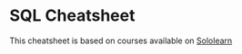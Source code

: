 # SQL Cheatsheet
This cheatsheet is based on courses available on [Sololearn]("https://www.sololearn.com/")
